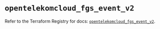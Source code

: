 # `opentelekomcloud_fgs_event_v2`

Refer to the Terraform Registry for docs: [`opentelekomcloud_fgs_event_v2`](https://registry.terraform.io/providers/opentelekomcloud/opentelekomcloud/1.36.25/docs/resources/fgs_event_v2).
